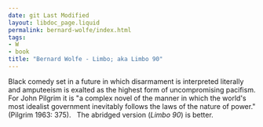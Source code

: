 ```yaml
---
date: git Last Modified
layout: libdoc_page.liquid
permalink: bernard-wolfe/index.html
tags:
- W
- book
title: "Bernard Wolfe - Limbo; aka Limbo 90"
---
```


Black comedy set in a future in which disarmament is interpreted literally and amputeeism is exalted as the highest form of uncompromising pacifism. For John Pilgrim it is  "a complex novel of the manner in which the world's most idealist government inevitably follows the laws of the nature of power." (Pilgrim 1963: 375).
 
The abridged version (_Limbo 90_) is better.
